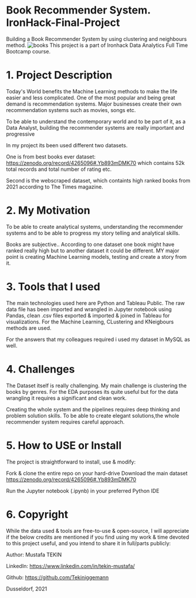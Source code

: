 # Book Recommender System. IronHack-Final-Project
Building a Book Recommender System by using clustering and neighbours method.
![books](https://user-images.githubusercontent.com/90692934/146677597-37ed7f80-a590-45e3-ab61-f4e1d86db92a.jpg)
This project is a part of Ironhack Data Analytics Full Time Bootcamp course.
# 1. Project Description
Today's World benefits the Machine Learning methods to make the life easier and less complicated. One of the most popular and being great demand is recommendation systems. Major businesses create their own recommendation systems such as movies, songs etc.

To be able to understand the contemporary world and to be part of it, as a Data Analyst, building the recommender systems are really important and progressive

In my project its been used different two datasets. 

One is from best books ever dataset: https://zenodo.org/record/4265096#.Yb893mDMK70 which contains 52k total records and total number of rating etc.

Second is the webscraped dataset, which containts high ranked books from 2021 according to The Times magazine.
# 2. My Motivation
To be able to create analytical systems, understanding the recommender systems and to be able to progress my story telling and analytical skills.

Books are subjective.. According to one dataset one book might have ranked really high but to another dataset it could be different. MY major point is creating Machine Learning models, testing and create a story from it. 
# 3. Tools that I used
The main technologies used here are Python and Tableau Public. The raw data file has been imported and wrangled in Jupyter notebook using Pandas, clean .csv files exported & imported & joined in Tableau for visualizations. For the Machine Learning, CLustering and KNeigbours methods are used.

For the answers that my colleagues required i used my dataset in MySQL as well.

# 4. Challenges
The Dataset itself is really challenging. My main challenge is clustering the books by genres. For the EDA purposes its quite useful but for the data wrangling it requires a significant and clean work.

Creating the whole system and the pipelines requires deep thinking and problem solution skills. To be able to create elegant solutions,the whole recommender system requires careful approach.
# 5. How to USE or Install
The project is straightforward to install, use & modify:

Fork & clone the entire repo on your hard-drive
Download the main dataset https://zenodo.org/record/4265096#.Yb893mDMK70

Run the Jupyter notebook (.ipynb) in your preferred Python IDE

# 6. Copyright

While the data used & tools are free-to-use & open-source, I will appreciate if the below credits are mentioned if you find using my work & time devoted to this project useful, and you intend to share it in full/parts publicly:

Author: Mustafa TEKIN

LinkedIn: https://www.linkedin.com/in/tekin-mustafa/

Github: https://github.com/Tekiniggemann

Dusseldorf, 2021
